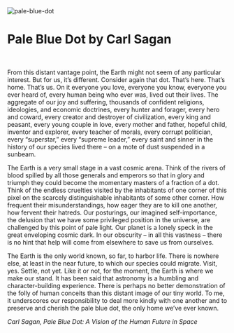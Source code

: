 <img src="https://qphs.fs.quoracdn.net/main-qimg-e954b4948554c80e7181f07a00ddac99" title="pale-blue-dot" class="post-first-image" />

# Pale Blue Dot by Carl Sagan

&nbsp;

From this distant vantage point, the Earth might not seem of any particular interest. But for us, it’s different. Consider again that dot. That’s here. That’s home. That’s us. On it everyone you love, everyone you know, everyone you ever heard of, every human being who ever was, lived out their lives. The aggregate of our joy and suffering, thousands of confident religions, ideologies, and economic doctrines, every hunter and forager, every hero and coward, every creator and destroyer of civilization, every king and peasant, every young couple in love, every mother and father, hopeful child, inventor and explorer, every teacher of morals, every corrupt politician, every “superstar,” every “supreme leader,” every saint and sinner in the history of our species lived there – on a mote of dust suspended in a sunbeam.

The Earth is a very small stage in a vast cosmic arena. Think of the rivers of blood spilled by all those generals and emperors so that in glory and triumph they could become the momentary masters of a fraction of a dot. Think of the endless cruelties visited by the inhabitants of one corner of this pixel on the scarcely distinguishable inhabitants of some other corner. How frequent their misunderstandings, how eager they are to kill one another, how fervent their hatreds. Our posturings, our imagined self-importance, the delusion that we have some privileged position in the universe, are challenged by this point of pale light. Our planet is a lonely speck in the great enveloping cosmic dark. In our obscurity – in all this vastness – there is no hint that help will come from elsewhere to save us from ourselves.

The Earth is the only world known, so far, to harbor life. There is nowhere else, at least in the near future, to which our species could migrate. Visit, yes. Settle, not yet. Like it or not, for the moment, the Earth is where we make our stand. It has been said that astronomy is a humbling and character-building experience. There is perhaps no better demonstration of the folly of human conceits than this distant image of our tiny world. To me, it underscores our responsibility to deal more kindly with one another and to preserve and cherish the pale blue dot, the only home we’ve ever known.

*Carl Sagan, Pale Blue Dot: A Vision of the Human Future in Space*
